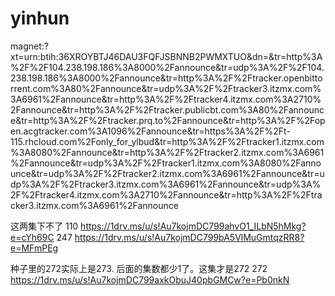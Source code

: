 # yinhun

magnet:?xt=urn:btih:36XROYBTJ46DAU3FQFJSBNNB2PWMXTUO&dn=&tr=http%3A%2F%2F104.238.198.186%3A8000%2Fannounce&tr=udp%3A%2F%2F104.238.198.186%3A8000%2Fannounce&tr=http%3A%2F%2Ftracker.openbittorrent.com%3A80%2Fannounce&tr=udp%3A%2F%2Ftracker3.itzmx.com%3A6961%2Fannounce&tr=http%3A%2F%2Ftracker4.itzmx.com%3A2710%2Fannounce&tr=http%3A%2F%2Ftracker.publicbt.com%3A80%2Fannounce&tr=http%3A%2F%2Ftracker.prq.to%2Fannounce&tr=http%3A%2F%2Fopen.acgtracker.com%3A1096%2Fannounce&tr=https%3A%2F%2Ft-115.rhcloud.com%2Fonly_for_ylbud&tr=http%3A%2F%2Ftracker1.itzmx.com%3A8080%2Fannounce&tr=http%3A%2F%2Ftracker2.itzmx.com%3A6961%2Fannounce&tr=udp%3A%2F%2Ftracker1.itzmx.com%3A8080%2Fannounce&tr=udp%3A%2F%2Ftracker2.itzmx.com%3A6961%2Fannounce&tr=udp%3A%2F%2Ftracker3.itzmx.com%3A6961%2Fannounce&tr=udp%3A%2F%2Ftracker4.itzmx.com%3A2710%2Fannounce&tr=http%3A%2F%2Ftracker3.itzmx.com%3A6961%2Fannounce


这两集下不了
110 https://1drv.ms/u/s!Au7kojmDC799ahvO1_ILbN5hMkg?e=cYh69C
247 https://1drv.ms/u/s!Au7kojmDC799bA5VlMuGmtqzRR8?e=MFmPEg

种子里的272实际上是273. 后面的集数都少1了。这集才是272
272 https://1drv.ms/u/s!Au7kojmDC799axkObuJ40pbGMCw?e=Pb0nkN

